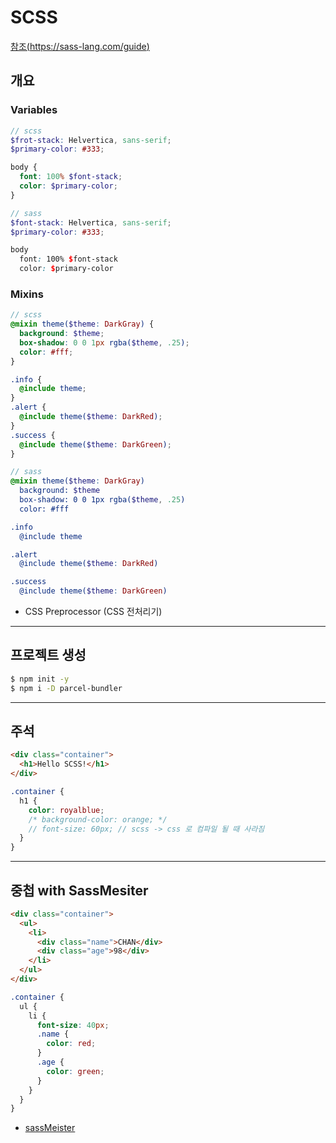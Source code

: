 # SCSS
[참조(https://sass-lang.com/guide)](https://sass-lang.com/guide)

## 개요
### Variables
```scss
// scss
$frot-stack: Helvertica, sans-serif;
$primary-color: #333;

body {
  font: 100% $font-stack;
  color: $primary-color;
}

// sass
$font-stack: Helvertica, sans-serif;
$primary-color: #333;

body
  font: 100% $font-stack
  color: $primary-color
```
### Mixins
```scss
// scss
@mixin theme($theme: DarkGray) {
  background: $theme;
  box-shadow: 0 0 1px rgba($theme, .25);
  color: #fff;
}

.info {
  @include theme;
}
.alert {
  @include theme($theme: DarkRed);
}
.success {
  @include theme($theme: DarkGreen);
}

// sass
@mixin theme($theme: DarkGray)
  background: $theme
  box-shadow: 0 0 1px rgba($theme, .25)
  color: #fff

.info
  @include theme

.alert
  @include theme($theme: DarkRed)

.success
  @include theme($theme: DarkGreen)
```
- CSS Preprocessor (CSS 전처리기)

----
## 프로젝트 생성
```bash
$ npm init -y
$ npm i -D parcel-bundler
```

----
## 주석
```html
<div class="container">
  <h1>Hello SCSS!</h1>
</div>
```
```scss
.container {
  h1 {
    color: royalblue;
    /* background-color: orange; */
    // font-size: 60px; // scss -> css 로 컴파일 될 때 사라짐
  }
}
```

----
## 중첩 with SassMesiter
```html
<div class="container">
  <ul>
    <li>
      <div class="name">CHAN</div>
      <div class="age">98</div>
    </li>
  </ul>
</div>
```
```scss
.container {
  ul {
    li {
      font-size: 40px;
      .name {
        color: red;
      }
      .age {
        color: green;
      }
    }
  }
}
```
- [sassMeister](https://www.sassmeister.com/)